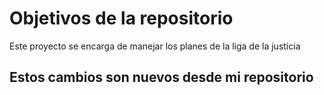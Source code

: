 # Objetivos de la repositorio

Este proyecto se encarga de manejar los planes de la liga de la justicia

## Estos cambios son nuevos desde mi repositorio